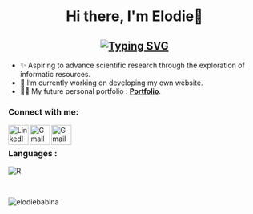 <h1 align="center"> Hi there, I'm Elodie👋 </h1>
<h2 align="center"> <a href="https://git.io/typing-svg"><img src="https://readme-typing-svg.demolab.com?font=Source+Code+Pro&weight=200&duration=4000&pause=1000&color=FC7E8C&random=false&width=435&lines=Bioinformatics+engineer+in+OMICs+%3A)" alt="Typing SVG" /></a> </h2>

- ✨ Aspiring to advance scientific research through the exploration of informatic resources.
- 🚀 I’m currently working on developing my own website.
- 👨‍💻 My future personal portfolio : **<a href="****" target="_blank">Portfolio</a>**.


<h3 align="left">Connect with me:</h3>
<div align="left">
  <a href="https://www.linkedin.com/in/elodie-babina/"><img img align="left" width="40px" alt="LinkedIn" src="https://cdn.simpleicons.org/linkedin"/></a>
  <a href="mailto:elodiebabina@gmail.com"><img align="left" width="40px" alt="Gmail" src="https://cdn.simpleicons.org/gmail"/> </a>
  <a href="https://twitter.com/babinaelodie"><img align="left" width="40px" alt="Gmail" src="https://cdn.simpleicons.org/twitter"/> </a>

</div>

<h3 align="left"> <br> <br> Languages :</h3>
<div align="left">
  <img alt="R" src="https://img.shields.io/badge/R-276DC3?style=for-the-badge&logo=r&logoColor=white"/>

</div>

 <br> <p align="left"> <img src="https://komarev.com/ghpvc/?username=elodiebabina&label=Profile%20views&color=0e75b6&style=flat" alt="elodiebabina" /> </p>
